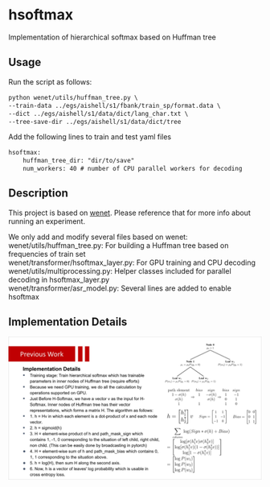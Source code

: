 # hsoftmax
Implementation of hierarchical softmax based on Huffman tree

## Usage
Run the script as follows:  
```
python wenet/utils/huffman_tree.py \
--train-data ../egs/aishell/s1/fbank/train_sp/format.data \
--dict ../egs/aishell/s1/data/dict/lang_char.txt \
--tree-save-dir ../egs/aishell/s1/data/dict/tree
```
Add the following lines to train and test yaml files
```
hsoftmax:
    huffman_tree_dir: "dir/to/save"
    num_workers: 40 # number of CPU parallel workers for decoding
```

## Description
This project is based on [wenet](https://github.com/wenet-e2e/wenet).
Please reference that for more info about running an experiment.

We only add and modify several files based on wenet:  
wenet/utils/huffman_tree.py: For building a Huffman tree based on frequencies of train set  
wenet/transformer/hsoftmax_layer.py: For GPU training and CPU decoding  
wenet/utils/multiprocessing.py: Helper classes included for parallel decoding in hsoftmax_layer.py  
wenet/transformer/asr_model.py: Several lines are added to enable hsoftmax  

## Implementation Details
![Implementation Details](implementation_details.jpg)
